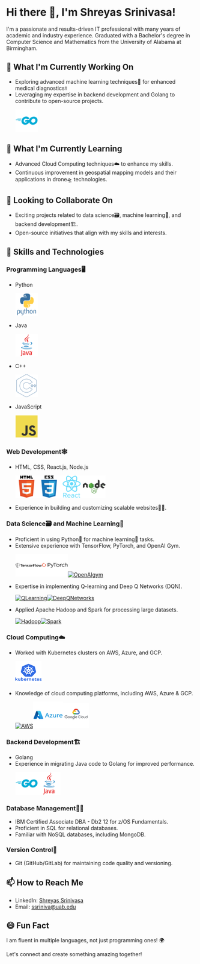 # Hi there 👋, I'm Shreyas Srinivasa!

I'm a passionate and results-driven IT professional with many years of academic and industry experience. Graduated with a Bachelor's degree in Computer Science and Mathematics from the University of Alabama at Birmingham.

## 🔭 What I'm Currently Working On

- Exploring advanced machine learning techniques🤖 for enhanced medical diagnostics⚕️
- Leveraging my expertise in backend development and Golang to contribute to open-source projects. <p align="left"><a href="https://go.dev/" target="_blank" rel="noreferrer"><img src="https://raw.githubusercontent.com/devicons/devicon/55609aa5bd817ff167afce0d965585c92040787a/icons/go/go-original-wordmark.svg" alt="go" width="60" height="60"/></a></p> 

## 🌱 What I'm Currently Learning

- Advanced Cloud Computing techniques☁️ to enhance my skills.
- Continuous improvement in geospatial mapping models and their applications in drone🛸 technologies.

## 👯 Looking to Collaborate On

- Exciting projects related to data science🗃️, machine learning🤖, and backend development🏗️.
- Open-source initiatives that align with my skills and interests.

## 🚀 Skills and Technologies

### Programming Languages🖥️
- Python<p align="left"><a href="https://www.python.org/" target="_blank" rel="noreferrer"><img src="https://raw.githubusercontent.com/devicons/devicon/55609aa5bd817ff167afce0d965585c92040787a/icons/python/python-original-wordmark.svg" alt="python" width="60" height="60"/></a></p> 
- Java<p align="left"><a href="https://www.java.com/en/" target="_blank" rel="noreferrer"><img src="https://raw.githubusercontent.com/devicons/devicon/55609aa5bd817ff167afce0d965585c92040787a/icons/java/java-original-wordmark.svg" alt="java" width="60" height="60"/></a></p>
- C++<p align="left"><a href="https://cplusplus.com/" target="_blank" rel="noreferrer"><img src="https://raw.githubusercontent.com/devicons/devicon/55609aa5bd817ff167afce0d965585c92040787a/icons/cplusplus/cplusplus-line.svg" alt="C++" width="60" height="60"/></a></p> 
- JavaScript<p align="left"><a href="https://www.javascript.com/" target="_blank" rel="noreferrer"><img src="https://raw.githubusercontent.com/devicons/devicon/55609aa5bd817ff167afce0d965585c92040787a/icons/javascript/javascript-original.svg" alt="JavaScript" width="60" height="60"/></a></p>

### Web Development🕸️
- HTML, CSS, React.js, Node.js<p align="left"><a href="https://html.com/" target="_blank" rel="noreferrer"><img src="https://raw.githubusercontent.com/devicons/devicon/55609aa5bd817ff167afce0d965585c92040787a/icons/html5/html5-original-wordmark.svg" alt="HTML" width="60" height="60"/></a><a href="https://developer.mozilla.org/en-US/docs/Web/CSS" target="_blank" rel="noreferrer"><img src="https://raw.githubusercontent.com/devicons/devicon/55609aa5bd817ff167afce0d965585c92040787a/icons/css3/css3-original-wordmark.svg" alt="CSS" width="60" height="60"/></a><a href="https://react.dev/" target="_blank" rel="noreferrer"><img src="https://raw.githubusercontent.com/devicons/devicon/55609aa5bd817ff167afce0d965585c92040787a/icons/react/react-original-wordmark.svg" alt="ReactJS" width="60" height="60"/></a><a href="https://nodejs.org/en" target="_blank" rel="noreferrer"><img src="https://raw.githubusercontent.com/devicons/devicon/55609aa5bd817ff167afce0d965585c92040787a/icons/nodejs/nodejs-original-wordmark.svg" alt="NodeJS" width="60" height="60"/></a></p>
- Experience in building and customizing scalable websites🐱‍💻.

### Data Science🗃️ and Machine Learning🤖
- Proficient in using Python🐍 for machine learning🤖 tasks.
- Extensive experience with TensorFlow, PyTorch, and OpenAI Gym.<p align="left"><a href="https://www.tensorflow.org/" target="_blank" rel="noreferrer"><img src="https://raw.githubusercontent.com/devicons/devicon/55609aa5bd817ff167afce0d965585c92040787a/icons/tensorflow/tensorflow-line-wordmark.svg" alt="TensorFlow" width="70" height="60"/></a><a href="https://pytorch.org/" target="_blank" rel="noreferrer"><img src="https://raw.githubusercontent.com/devicons/devicon/55609aa5bd817ff167afce0d965585c92040787a/icons/pytorch/pytorch-original-wordmark.svg" alt="PyTorch" width="70" height="60"/></a><a href="https://openai.com/research/openai-gym-beta" target="_blank" rel="noreferrer"><img src="https://www.svgrepo.com/show/306504/openaigym.svg" alt="OpenAIgym" width="70" height="60"/></a></p>
- Expertise in implementing Q-learning and Deep Q Networks (DQN).<p align="left"><a href="https://link.springer.com/article/10.1007/BF00992698" target="_blank" rel="noreferrer"><img src="https://previews.123rf.com/images/aminnurulhidayat/aminnurulhidayat2212/aminnurulhidayat221200112/196071702-icon-q-learning-related-to-machine-learning-symbol-comic-style-simple-design-editable-simple.jpg" alt="QLearning" width="80" height="60"/></a><a href="https://www.tensorflow.org/agents/tutorials/0_intro_rl" target="_blank" rel="noreferrer"><img src="https://miro.medium.com/v2/resize:fit:3000/format:webp/1*Ro0eljp76VT_HabjtDyPDg.png" alt="DeepQNetworks" width="80" height="60"/></a></p>
- Applied Apache Hadoop and Spark for processing large datasets.<p align="left"><a href="https://hadoop.apache.org/" target="_blank" rel="noreferrer"><img src="https://upload.wikimedia.org/wikipedia/commons/thumb/0/0e/Hadoop_logo.svg/996px-Hadoop_logo.svg.png?20130221043911" alt="Hadoop" width="90" height="60"/></a><a href="https://spark.apache.org/" target="_blank" rel="noreferrer"><img src="https://cdn.icon-icons.com/icons2/2699/PNG/512/apache_spark_logo_icon_170561.png" alt="Spark" width="90" height="60"/></a></p>

### Cloud Computing☁️
- Worked with Kubernetes clusters on AWS, Azure, and GCP.<p align="left"><a href="https://kubernetes.io/" target="_blank" rel="noreferrer"><img src="https://raw.githubusercontent.com/devicons/devicon/55609aa5bd817ff167afce0d965585c92040787a/icons/kubernetes/kubernetes-plain-wordmark.svg" alt="Kubernetes" width="70" height="60"/></a></p>
- Knowledge of cloud computing platforms, including AWS, Azure & GCP.<p align="left"><a href="https://aws.amazon.com/" target="_blank" rel="noreferrer"><img src="https://upload.wikimedia.org/wikipedia/commons/thumb/9/93/Amazon_Web_Services_Logo.svg/768px-Amazon_Web_Services_Logo.svg.png" alt="AWS" width="60" height="50"/></a><a href="https://azure.microsoft.com/en-us" target="_blank" rel="noreferrer"><img src="https://raw.githubusercontent.com/devicons/devicon/55609aa5bd817ff167afce0d965585c92040787a/icons/azure/azure-original-wordmark.svg" alt="Azure" width="80" height="70"/></a><a href="https://cloud.google.com/" target="_blank" rel="noreferrer"><img src="https://raw.githubusercontent.com/devicons/devicon/55609aa5bd817ff167afce0d965585c92040787a/icons/googlecloud/googlecloud-original-wordmark.svg" alt="GCP" width="70" height="67"/></a></p>

### Backend Development🏗️
- Golang
- Experience in migrating Java code to Golang for improved performance.<p align="left"><a href="https://go.dev/" target="_blank" rel="noreferrer"><img src="https://raw.githubusercontent.com/devicons/devicon/55609aa5bd817ff167afce0d965585c92040787a/icons/go/go-original-wordmark.svg" alt="go" width="60" height="60"/></a><a href="https://www.java.com/en/" target="_blank" rel="noreferrer"><img src="https://raw.githubusercontent.com/devicons/devicon/55609aa5bd817ff167afce0d965585c92040787a/icons/java/java-original-wordmark.svg" alt="java" width="60" height="60"/></a></p> 

### Database Management🧑‍💼
- IBM Certified Associate DBA - Db2 12 for z/OS Fundamentals.
- Proficient in SQL for relational databases.
- Familiar with NoSQL databases, including MongoDB.

### Version Control🛂
- Git (GitHub/GitLab) for maintaining code quality and versioning.

## 📫 How to Reach Me

- LinkedIn: [Shreyas Srinivasa](https://www.linkedin.com/in/shreyassrinivasa/)
- Email: [ssriniva@uab.edu](mailto:ssriniva@uab.edu)

## 😄 Fun Fact

I am fluent in multiple languages, not just programming ones! 🌍

Let's connect and create something amazing together!
